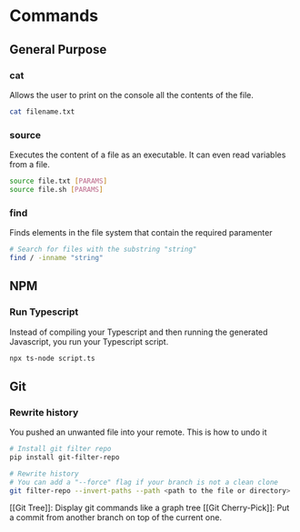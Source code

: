 # Commands

## General Purpose
### cat
Allows the user to print on the console all the contents of the file.
```bash
cat filename.txt
```

### source
Executes the content of a file as an executable. It can even read variables from a file.

```bash
source file.txt [PARAMS]
source file.sh [PARAMS]
```

### find
Finds elements in the file system that contain the required paramenter

```bash
# Search for files with the substring "string"
find / -inname "string"
```

## NPM

### Run Typescript
Instead of compiling your Typescript and then running the generated Javascript, you run your Typescript script.
```bash
npx ts-node script.ts
```
## Git

### Rewrite history
You pushed an unwanted file into your remote. This is how to undo it
```bash
# Install git filter repo
pip install git-filter-repo

# Rewrite history
# You can add a "--force" flag if your branch is not a clean clone
git filter-repo --invert-paths --path <path to the file or directory>
```

[[Git Tree]]: Display git commands like a graph tree
[[Git Cherry-Pick]]: Put a commit from another branch on top of the current one.